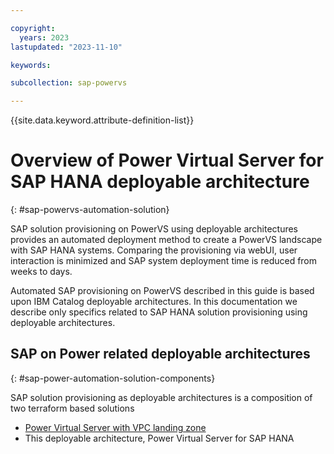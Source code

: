 ```yaml
---

copyright:
  years: 2023
lastupdated: "2023-11-10"

keywords:

subcollection: sap-powervs

---
```


{{site.data.keyword.attribute-definition-list}}

# Overview of Power Virtual Server for SAP HANA deployable architecture
{: #sap-powervs-automation-solution}

SAP solution provisioning on PowerVS using deployable architectures provides an automated deployment method to create a PowerVS landscape with SAP HANA systems. Comparing the provisioning via webUI, user interaction is minimized and SAP system deployment time is reduced from weeks to days.

Automated SAP provisioning on PowerVS described in this guide is based upon IBM Catalog deployable architectures. In this documentation we describe only specifics related to SAP HANA solution provisioning using deployable architectures.

## SAP on Power related deployable architectures
{: #sap-power-automation-solution-components}

SAP solution provisioning as deployable architectures is a composition of two terraform based solutions
- [Power Virtual Server with VPC landing zone](/docs/powervs-vpc)
- This deployable architecture, Power Virtual Server for SAP HANA
